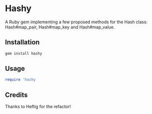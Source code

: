 # Hashy

A Ruby gem implementing a few proposed methods for the Hash class: Hash#map_pair, Hash#map_key and Hash#map_value.

## Installation

```bash
gem install hashy
```

## Usage

```ruby
require 'hashy
```

## Credits

Thanks to Heftig for the refactor!
